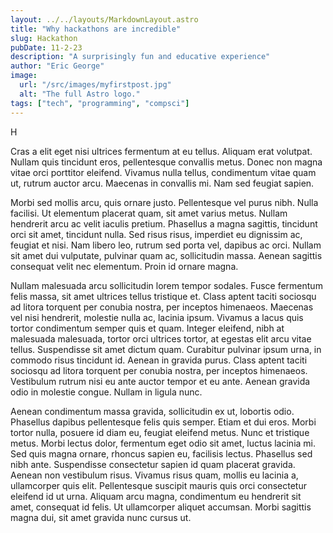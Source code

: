```yaml
---
layout: ../../layouts/MarkdownLayout.astro
title: "Why hackathons are incredible"
slug: Hackathon
pubDate: 11-2-23
description: "A surprisingly fun and educative experience"
author: "Eric George"
image:
  url: "/src/images/myfirstpost.jpg"
  alt: "The full Astro logo."
tags: ["tech", "programming", "compsci"]
---
```


H

Cras a elit eget nisi ultrices fermentum at eu tellus. Aliquam erat volutpat. Nullam quis tincidunt eros, pellentesque convallis metus. Donec non magna vitae orci porttitor eleifend. Vivamus nulla tellus, condimentum vitae quam ut, rutrum auctor arcu. Maecenas in convallis mi. Nam sed feugiat sapien.

Morbi sed mollis arcu, quis ornare justo. Pellentesque vel purus nibh. Nulla facilisi. Ut elementum placerat quam, sit amet varius metus. Nullam hendrerit arcu ac velit iaculis pretium. Phasellus a magna sagittis, tincidunt orci sit amet, tincidunt nulla. Sed risus risus, imperdiet eu dignissim ac, feugiat et nisi. Nam libero leo, rutrum sed porta vel, dapibus ac orci. Nullam sit amet dui vulputate, pulvinar quam ac, sollicitudin massa. Aenean sagittis consequat velit nec elementum. Proin id ornare magna.

Nullam malesuada arcu sollicitudin lorem tempor sodales. Fusce fermentum felis massa, sit amet ultrices tellus tristique et. Class aptent taciti sociosqu ad litora torquent per conubia nostra, per inceptos himenaeos. Maecenas vel nisi hendrerit, molestie nulla ac, lacinia ipsum. Vivamus a lacus quis tortor condimentum semper quis et quam. Integer eleifend, nibh at malesuada malesuada, tortor orci ultrices tortor, at egestas elit arcu vitae tellus. Suspendisse sit amet dictum quam. Curabitur pulvinar ipsum urna, in commodo risus tincidunt id. Aenean in gravida purus. Class aptent taciti sociosqu ad litora torquent per conubia nostra, per inceptos himenaeos. Vestibulum rutrum nisi eu ante auctor tempor et eu ante. Aenean gravida odio in molestie congue. Nullam in ligula nunc.

Aenean condimentum massa gravida, sollicitudin ex ut, lobortis odio. Phasellus dapibus pellentesque felis quis semper. Etiam et dui eros. Morbi tortor nulla, posuere id diam eu, feugiat eleifend metus. Nunc et tristique metus. Morbi lectus dolor, fermentum eget odio sit amet, luctus lacinia mi. Sed quis magna ornare, rhoncus sapien eu, facilisis lectus. Phasellus sed nibh ante. Suspendisse consectetur sapien id quam placerat gravida. Aenean non vestibulum risus. Vivamus risus quam, mollis eu lacinia a, ullamcorper quis elit. Pellentesque suscipit mauris quis orci consectetur eleifend id ut urna. Aliquam arcu magna, condimentum eu hendrerit sit amet, consequat id felis. Ut ullamcorper aliquet accumsan. Morbi sagittis magna dui, sit amet gravida nunc cursus ut.
